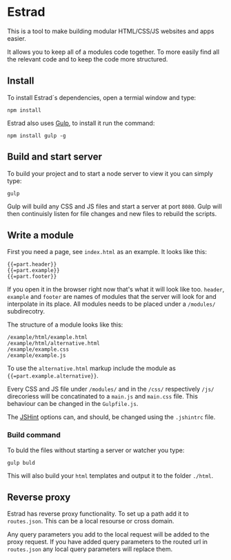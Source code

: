 Estrad
======

This is a tool to make building modular HTML/CSS/JS websites and apps easier.

It allows you to keep all of a modules code together. To more easily find all the relevant code and to keep the code more structured.

## Install
To install Estrad´s dependencies, open a termial window and type:
	
	npm install

Estrad also uses [Gulp][0], to install it run the command:

	npm install gulp -g
	
## Build and start server
To build your project and to start a node server to view it you can simply type:

	gulp
	
Gulp will build any CSS and JS files and start a server at port `8080`. Gulp will then continuisly listen for file changes and new files to rebuild the scripts.

## Write a module
First you need a page, see `index.html` as an example. It looks like this:

	{{=part.header}}
	{{=part.example}}
	{{=part.footer}}

If you open it in the browser right now that's what it will look like too. `header`, `example` and `footer` are names of modules that the server will look for and interpolate in its place. All modules needs to be placed under a `/modules/` subdirecotry.

The structure of a module looks like this:

	/example/html/example.html
	/example/html/alternative.html
	/example/example.css
	/example/example.js
	
To use the `alternative.html` markup include the module as `{{=part.example.alternative}}`.

Every CSS and JS file under `/modules/` and in the `/css/` respectively `/js/` direcoriess will be concatinated to a `main.js` and `main.css` file.
This behaviour can be changed in the `Gulpfile.js`.

The [JSHint][1] options can, and should, be changed using the `.jshintrc` file.

### Build command
To buld the files without starting a server or watcher you type:

	gulp buld

This will also build your `html` templates and output it to the folder `./html`.

## Reverse proxy
Estrad has reverse proxy functionality. To set up a path add it to `routes.json`. This can be a local resourse or cross domain.

Any query parameters you add to the local request will be added to the proxy request. If you have added query parameters to the routed url in `routes.json` any local query parameters will replace them.

[0]: https://github.com/gulpjs/gulp
[1]: https://github.com/jshint/jshint/
